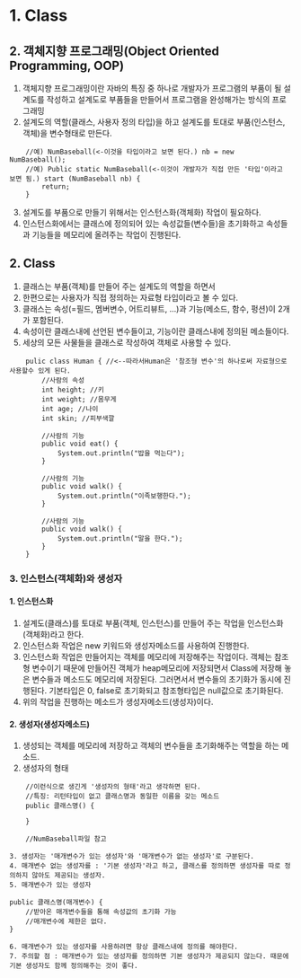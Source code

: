 # 1. Class
## 2. 객체지향 프로그래밍(Object Oriented Programming, OOP)
1. 객체지향 프로그래밍이란 자바의 특징 중 하나로 개발자가 프로그램의 부품이 될 설계도를 작성하고 설계도로 부품들을 만들어서 프로그램을 완성해가는 방식의 프로그래밍
2. 설계도의 역할(클래스, 사용자 정의 타입)을 하고 설계도를 토대로 부품(인스턴스, 객체)을 변수형태로 만든다.
```
    //예) NumBaseball(<-이것을 타입이라고 보면 된다.) nb = new NumBaseball();
    //예) Public static NumBaseball(<-이것이 개발자가 직접 만든 '타입'이라고 보면 됨.) start (NumBaseball nb) {
        return;
    }
```
3. 설계도를 부품으로 만들기 위해서는 인스턴스화(객체화) 작업이 필요하다.
4. 인스턴스화에서는 클래스에 정의되어 있는 속성값들(변수들)을 초기화하고 속성들과 기능들을 메모리에 올려주는 작업이 진행된다.

## 2. Class
1. 클래스는 부품(객체)를 만들어 주는 설계도의 역할을 하면서
2. 한편으로는 사용자가 직접 정의하는 자료형 타입이라고 볼 수 있다.
3. 클래스는 속성(=필드, 멤버변수, 어트리뷰트, ...)과 기능(메소드, 함수, 펑션)이 2개가 포함된다.
4. 속성이란 클래스내에 선언된 변수들이고, 기능이란 클래스내에 정의된 메소들이다.
5. 세상의 모든 사물들을 클래스로 작성하여 객체로 사용할 수 있다.
```
    pulic class Human { //<--따라서Human은 '참조형 변수'의 하나로써 자료형으로 사용할수 있게 된다.
        //사람의 속성
        int height; //키
        int weight; //몸무게
        int age; //나이
        int skin; //피부색깔

        //사람의 기능
        public void eat() {
            System.out.println("밥을 먹는다");
        }
        
        //사람의 기능
        public void walk() {
            System.out.println("이족보행한다.");
        }

        //사람의 기능
        public void walk() {
            System.out.println("말을 한다.");
        }
    }
```
### 3. 인스턴스(객체화)와 생성자
#### 1. 인스턴스화
1. 설계도(클래스)를 토대로 부품(객체, 인스턴스)를 만들어 주는 작업을 인스턴스화(객체화)라고 한다.
2. 인스턴스화 작업은 new 키워드와 생성자메소드를 사용하여 진행한다.
3. 인스턴스화 작업은 만들어지는 객체를 메모리에 저장해주는 작업이다. 객체는 참조형 변수이기 때문에 만들어진 객체가 heap메모리에 저장되면서 Class에 저장해 놓은 변수들과 메소드도 메모리에 저장된다. 그러면서서 변수들의 초기화가 동시에 진행된다. 기본타입은 0, false로 초기화되고 참조형타입은 null값으로 초기화된다.
4. 위의 작업을 진행하는 메소드가 생성자메소드(생성자)이다.
#### 2. 생성자(생성자메소드)
1. 생성되는 객체를 메모리에 저장하고 객체의 변수들을 초기화해주는 역할을 하는 메소드.
2. 생성자의 형태
```
    //이런식으로 생긴게 '생성자의 형태'라고 생각하면 된다. 
    //특징: 리턴타입이 없고 클래스명과 동일한 이름을 갖는 메소드
    public 클래스명() {

    }

    //NumBaseball파일 참고
```
```
3. 생성자는 '매개변수가 있는 생성자'와 '매개변수가 없는 생성자'로 구분된다.
4. 매개변수 없는 생성자를 : '기본 생성자'라고 하고, 클래스를 정의하면 생성자를 따로 정의하지 않아도 제공되는 생성자.
5. 매개변수가 있는 생성자
```
    public 클래스명(매개변수) {
        //받아온 매개변수들을 통해 속성값의 초기화 가능
        //매개변수에 제한은 없다.
    }
``` 
6. 매개변수가 있는 생성자를 사용하려면 항상 클래스내에 정의를 해야한다.
7. 주의할 점 : 매개변수가 있는 생성자를 정의하면 기본 생성자가 제공되지 않는다. 때문에 기본 생성자도 함께 정의해주는 것이 좋다.